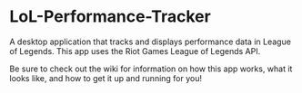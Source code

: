 # LoL-Performance-Tracker
A desktop application that tracks and displays performance data in League of Legends. This app uses the Riot Games League of Legends API.

Be sure to check out the wiki for information on how this app works, what it looks like, and how to get it up and running for you!
